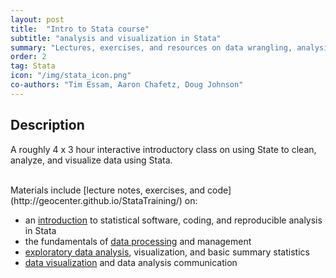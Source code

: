 ```yaml
---
layout: post
title:  "Intro to Stata course"
subtitle: "analysis and visualization in Stata"
summary: "Lectures, exercises, and resources on data wrangling, analysis, and visualization in <a href='http://www.stata.com' target='_blank'>Stata 14</a>"
order: 2
tag: Stata
icon: "/img/stata_icon.png"
co-authors: "Tim Essam, Aaron Chafetz, Doug Johnson"
---
```


## Description
A roughly 4 x 3 hour interactive introductory class on using State to clean, analyze, and visualize data using Stata.

<br>
Materials include [lecture notes, exercises, and code](http://geocenter.github.io/StataTraining/) on:

* an [introduction](http://geocenter.github.io/StataTraining/part1/) to statistical software, coding, and reproducible analysis in Stata
* the fundamentals of [data processing](http://geocenter.github.io/StataTraining/part2/) and management
* [exploratory data analysis](http://geocenter.github.io/StataTraining/part3/), visualization, and basic summary statistics
* [data visualization](http://geocenter.github.io/StataTraining/part4/) and data analysis communication
